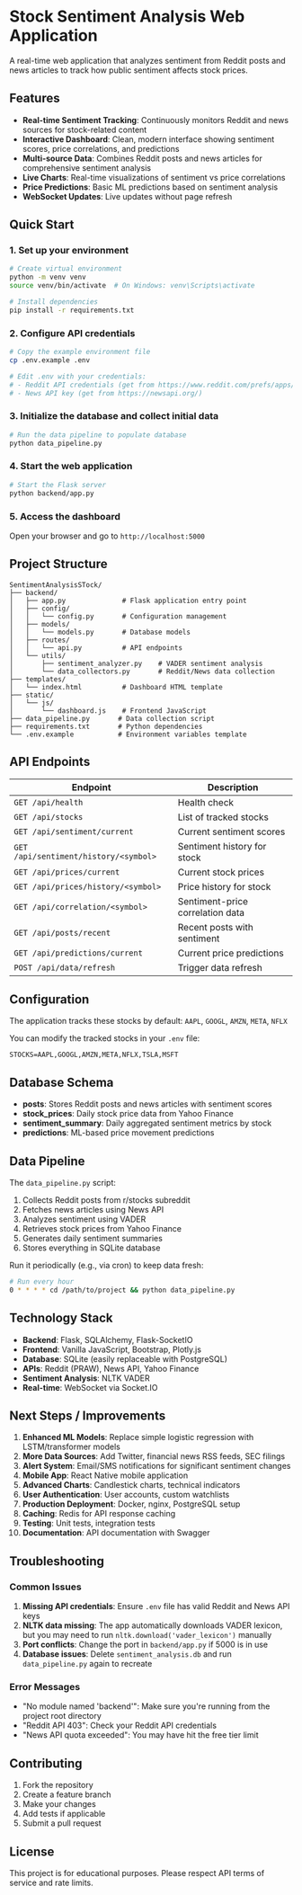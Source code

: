 # Stock Sentiment Analysis Web Application

A real-time web application that analyzes sentiment from Reddit posts and news articles to track how public sentiment affects stock prices.

## Features

- **Real-time Sentiment Tracking**: Continuously monitors Reddit and news sources for stock-related content
- **Interactive Dashboard**: Clean, modern interface showing sentiment scores, price correlations, and predictions
- **Multi-source Data**: Combines Reddit posts and news articles for comprehensive sentiment analysis
- **Live Charts**: Real-time visualizations of sentiment vs price correlations
- **Price Predictions**: Basic ML predictions based on sentiment analysis
- **WebSocket Updates**: Live updates without page refresh

## Quick Start

### 1. Set up your environment

```bash
# Create virtual environment
python -m venv venv
source venv/bin/activate  # On Windows: venv\Scripts\activate

# Install dependencies
pip install -r requirements.txt
```

### 2. Configure API credentials

```bash
# Copy the example environment file
cp .env.example .env

# Edit .env with your credentials:
# - Reddit API credentials (get from https://www.reddit.com/prefs/apps/)
# - News API key (get from https://newsapi.org/)
```

### 3. Initialize the database and collect initial data

```bash
# Run the data pipeline to populate database
python data_pipeline.py
```

### 4. Start the web application

```bash
# Start the Flask server
python backend/app.py
```

### 5. Access the dashboard

Open your browser and go to `http://localhost:5000`

## Project Structure

```
SentimentAnalysisSTock/
├── backend/
│   ├── app.py              # Flask application entry point
│   ├── config/
│   │   └── config.py       # Configuration management
│   ├── models/
│   │   └── models.py       # Database models
│   ├── routes/
│   │   └── api.py          # API endpoints
│   └── utils/
│       ├── sentiment_analyzer.py    # VADER sentiment analysis
│       └── data_collectors.py       # Reddit/News data collection
├── templates/
│   └── index.html          # Dashboard HTML template
├── static/
│   └── js/
│       └── dashboard.js    # Frontend JavaScript
├── data_pipeline.py       # Data collection script
├── requirements.txt       # Python dependencies
└── .env.example           # Environment variables template
```

## API Endpoints

| Endpoint | Description |
|----------|-------------|
| `GET /api/health` | Health check |
| `GET /api/stocks` | List of tracked stocks |
| `GET /api/sentiment/current` | Current sentiment scores |
| `GET /api/sentiment/history/<symbol>` | Sentiment history for stock |
| `GET /api/prices/current` | Current stock prices |
| `GET /api/prices/history/<symbol>` | Price history for stock |
| `GET /api/correlation/<symbol>` | Sentiment-price correlation data |
| `GET /api/posts/recent` | Recent posts with sentiment |
| `GET /api/predictions/current` | Current price predictions |
| `POST /api/data/refresh` | Trigger data refresh |

## Configuration

The application tracks these stocks by default: `AAPL`, `GOOGL`, `AMZN`, `META`, `NFLX`

You can modify the tracked stocks in your `.env` file:
```
STOCKS=AAPL,GOOGL,AMZN,META,NFLX,TSLA,MSFT
```

## Database Schema

- **posts**: Stores Reddit posts and news articles with sentiment scores
- **stock_prices**: Daily stock price data from Yahoo Finance
- **sentiment_summary**: Daily aggregated sentiment metrics by stock
- **predictions**: ML-based price movement predictions

## Data Pipeline

The `data_pipeline.py` script:
1. Collects Reddit posts from r/stocks subreddit
2. Fetches news articles using News API
3. Analyzes sentiment using VADER
4. Retrieves stock prices from Yahoo Finance
5. Generates daily sentiment summaries
6. Stores everything in SQLite database

Run it periodically (e.g., via cron) to keep data fresh:
```bash
# Run every hour
0 * * * * cd /path/to/project && python data_pipeline.py
```

## Technology Stack

- **Backend**: Flask, SQLAlchemy, Flask-SocketIO
- **Frontend**: Vanilla JavaScript, Bootstrap, Plotly.js
- **Database**: SQLite (easily replaceable with PostgreSQL)
- **APIs**: Reddit (PRAW), News API, Yahoo Finance
- **Sentiment Analysis**: NLTK VADER
- **Real-time**: WebSocket via Socket.IO

## Next Steps / Improvements

1. **Enhanced ML Models**: Replace simple logistic regression with LSTM/transformer models
2. **More Data Sources**: Add Twitter, financial news RSS feeds, SEC filings
3. **Alert System**: Email/SMS notifications for significant sentiment changes
4. **Mobile App**: React Native mobile application
5. **Advanced Charts**: Candlestick charts, technical indicators
6. **User Authentication**: User accounts, custom watchlists
7. **Production Deployment**: Docker, nginx, PostgreSQL setup
8. **Caching**: Redis for API response caching
9. **Testing**: Unit tests, integration tests
10. **Documentation**: API documentation with Swagger

## Troubleshooting

### Common Issues

1. **Missing API credentials**: Ensure `.env` file has valid Reddit and News API keys
2. **NLTK data missing**: The app automatically downloads VADER lexicon, but you may need to run `nltk.download('vader_lexicon')` manually
3. **Port conflicts**: Change the port in `backend/app.py` if 5000 is in use
4. **Database issues**: Delete `sentiment_analysis.db` and run `data_pipeline.py` again to recreate

### Error Messages

- "No module named 'backend'": Make sure you're running from the project root directory
- "Reddit API 403": Check your Reddit API credentials
- "News API quota exceeded": You may have hit the free tier limit

## Contributing

1. Fork the repository
2. Create a feature branch
3. Make your changes
4. Add tests if applicable
5. Submit a pull request

## License

This project is for educational purposes. Please respect API terms of service and rate limits.
